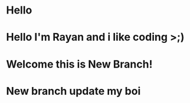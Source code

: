 # Hello

# Hello I'm Rayan and i like coding >;)

# Welcome this is New Branch!

# New branch update my boi
